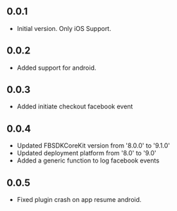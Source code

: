 ## 0.0.1

* Initial version. Only iOS Support.


## 0.0.2

* Added support for android.

## 0.0.3

* Added initiate checkout facebook event

## 0.0.4
* Updated FBSDKCoreKit version from '8.0.0' to '9.1.0'
* Updated deployment platform from '8.0' to '9.0'
* Added a generic function to log facebook events


## 0.0.5
* Fixed plugin crash on app resume android. 
